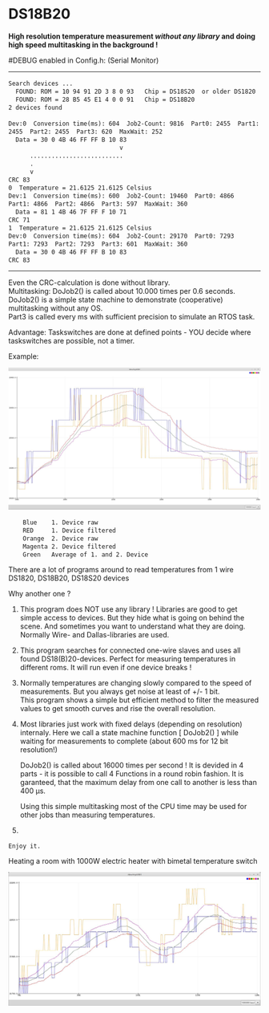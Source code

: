 # DS18B20
<b>High resolution temperature measurement <I>without any library</I> and doing high speed multitasking in the background !</b>

#DEBUG enabled in Config.h: (Serial Monitor)

---------------

    Search devices ...
      FOUND: ROM = 10 94 91 2D 3 8 0 93   Chip = DS18S20  or older DS1820
      FOUND: ROM = 28 B5 45 E1 4 0 0 91   Chip = DS18B20
    2 devices found

    Dev:0  Conversion time(ms): 604  Job2-Count: 9816  Part0: 2455  Part1: 2455  Part2: 2455  Part3: 620  MaxWait: 252
      Data = 30 0 4B 46 FF FF B 10 83 
                                   v
          ..........................
          .
          v
    CRC 83
    0  Temperature = 21.6125 21.6125 Celsius 
    Dev:1  Conversion time(ms): 600  Job2-Count: 19460  Part0: 4866  Part1: 4866  Part2: 4866  Part3: 597  MaxWait: 360
      Data = 81 1 4B 46 7F FF F 10 71 
    CRC 71
    1  Temperature = 21.6125 21.6125 Celsius 
    Dev:0  Conversion time(ms): 604  Job2-Count: 29170  Part0: 7293  Part1: 7293  Part2: 7293  Part3: 601  MaxWait: 360
      Data = 30 0 4B 46 FF FF B 10 83 
    CRC 83

---------------

Even the CRC-calculation is done without library.<br>
Multitasking: DoJob2() is called about 10.000 times per 0.6 seconds.<br>
DoJob2() is a simple state machine to demonstrate (cooperative) multitasking without any OS.<br>
Part3 is called every ms with sufficient precision to simulate an RTOS task.<br>

Advantage: Taskswitches are done at defined points - YOU decide where taskswitches are possible, not a timer.<br>

Example:

![Test Image 1](Temp6.jpg)

        Blue    1. Device raw
        RED     1. Device filtered
        Orange  2. Device raw
        Magenta 2. Device filtered
        Green   Average of 1. and 2. Device


 There are a lot of programs around to read temperatures from 1 wire DS1820, DS18B20, DS18S20 devices

 Why another one ?

 1. This program does NOT use any library !
    Libraries are good to get simple access to devices. But they hide what is going on behind the scene. And sometimes
    you want to understand what they are doing.
    Normally Wire- and Dallas-libraries are used.

 2. This program searches for connected one-wire slaves and uses all found DS18(B)20-devices.
    Perfect for measuring temperatures in different roms.
    It will run even if one device breaks !

 3. Normally temperatures are changing slowly compared to the speed of measurements.
    But you always get noise at least of +/- 1 bit.   
    This program shows a simple but efficient method to filter the measured values to get smooth curves and rise the overall resolution.

 3. Most libraries just work with fixed delays (depending on resolution) internaly.
    Here we call a state machine function [ DoJob2() ] while waiting for measurements to complete (about 600 ms for 12 bit resolution!)

    DoJob2() is called about 16000 times per second !
    It is devided in 4 parts - it is possible to call 4 Functions in a round robin fashion.
    It is garanteed, that the maximum delay from one call to another is less than 400 µs.

    Using this simple multitasking most of the CPU time may be used for other jobs than measuring temperatures.

 4. 

    Enjoy it.
    
    
 Heating a room with 1000W electric heater with bimetal temperature switch
    
 ![Heating a room with 1000W electric heater with bimetal temperature switch](Temp7.jpg)
